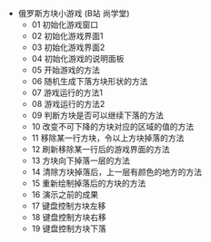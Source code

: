 - 俄罗斯方块小游戏 (B站 尚学堂)
  - 01 初始化游戏窗口
  - 02 初始化游戏界面1
  - 03 初始化游戏界面2
  - 04 初始化游戏的说明面板
  - 05 开始游戏的方法
  - 06 随机生成下落方块形状的方法
  - 07 游戏运行的方法1
  - 08 游戏运行的方法2
  - 09 判断方块是否可以继续下落的方法
  - 10 改变不可下降的方块对应的区域的值的方法
  - 11 移除某一行方块，令以上方块掉落的方法
  - 12 刷新移除某一行后的游戏界面的方法
  - 13 方块向下掉落一层的方法
  - 14 清除方块掉落后，上一层有颜色的地方的方法
  - 15 重新绘制掉落后的方块的方法
  - 16 演示之前的成果
  - 17 键盘控制方块左移
  - 18 键盘控制方块右移
  - 19 键盘控制方块下落